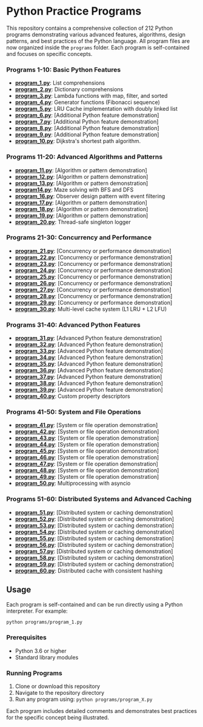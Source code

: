 # Python Practice Programs

This repository contains a comprehensive collection of 212 Python programs demonstrating various advanced features, algorithms, design patterns, and best practices of the Python language. All program files are now organized inside the `programs` folder. Each program is self-contained and focuses on specific concepts.

### Programs 1-10: Basic Python Features
*   **[program_1.py](programs/program_1.py)**: List comprehensions
*   **[program_2.py](programs/program_2.py)**: Dictionary comprehensions
*   **[program_3.py](programs/program_3.py)**: Lambda functions with map, filter, and sorted
*   **[program_4.py](programs/program_4.py)**: Generator functions (Fibonacci sequence)
*   **[program_5.py](programs/program_5.py)**: LRU Cache implementation with doubly linked list
*   **[program_6.py](programs/program_6.py)**: [Additional Python feature demonstration]
*   **[program_7.py](programs/program_7.py)**: [Additional Python feature demonstration]
*   **[program_8.py](programs/program_8.py)**: [Additional Python feature demonstration]
*   **[program_9.py](programs/program_9.py)**: [Additional Python feature demonstration]
*   **[program_10.py](programs/program_10.py)**: Dijkstra's shortest path algorithm.

### Programs 11-20: Advanced Algorithms and Patterns
*   **[program_11.py](programs/program_11.py)**: [Algorithm or pattern demonstration]
*   **[program_12.py](programs/program_12.py)**: [Algorithm or pattern demonstration]
*   **[program_13.py](programs/program_13.py)**: [Algorithm or pattern demonstration]
*   **[program14.py](programs/program14.py)**: Maze solving with BFS and DFS
*   **[program_16.py](programs/program_16.py)**: Observer design pattern with event filtering
*   **[program_17.py](programs/program_17.py)**: [Algorithm or pattern demonstration]
*   **[program_18.py](programs/program_18.py)**: [Algorithm or pattern demonstration]
*   **[program_19.py](programs/program_19.py)**: [Algorithm or pattern demonstration]
*   **[program_20.py](programs/program_20.py)**: Thread-safe singleton logger

### Programs 21-30: Concurrency and Performance
*   **[program_21.py](programs/program_21.py)**: [Concurrency or performance demonstration]
*   **[program_22.py](programs/program_22.py)**: [Concurrency or performance demonstration]
*   **[program_23.py](programs/program_23.py)**: [Concurrency or performance demonstration]
*   **[program_24.py](programs/program_24.py)**: [Concurrency or performance demonstration]
*   **[program_25.py](programs/program_25.py)**: [Concurrency or performance demonstration]
*   **[program_26.py](programs/program_26.py)**: [Concurrency or performance demonstration]
*   **[program_27.py](programs/program_27.py)**: [Concurrency or performance demonstration]
*   **[program_28.py](programs/program_28.py)**: [Concurrency or performance demonstration]
*   **[program_29.py](programs/program_29.py)**: [Concurrency or performance demonstration]
*   **[program_30.py](programs/program_30.py)**: Multi-level cache system (L1 LRU + L2 LFU)

### Programs 31-40: Advanced Python Features
*   **[program_31.py](programs/program_31.py)**: [Advanced Python feature demonstration]
*   **[program_32.py](programs/program_32.py)**: [Advanced Python feature demonstration]
*   **[program_33.py](programs/program_33.py)**: [Advanced Python feature demonstration]
*   **[program_34.py](programs/program_34.py)**: [Advanced Python feature demonstration]
*   **[program_35.py](programs/program_35.py)**: [Advanced Python feature demonstration]
*   **[program_36.py](programs/program_36.py)**: [Advanced Python feature demonstration]
*   **[program_37.py](programs/program_37.py)**: [Advanced Python feature demonstration]
*   **[program_38.py](programs/program_38.py)**: [Advanced Python feature demonstration]
*   **[program_39.py](programs/program_39.py)**: [Advanced Python feature demonstration]
*   **[program_40.py](programs/program_40.py)**: Custom property descriptors

### Programs 41-50: System and File Operations
*   **[program_41.py](programs/program_41.py)**: [System or file operation demonstration]
*   **[program_42.py](programs/program_42.py)**: [System or file operation demonstration]
*   **[program_43.py](programs/program_43.py)**: [System or file operation demonstration]
*   **[program_44.py](programs/program_44.py)**: [System or file operation demonstration]
*   **[program_45.py](programs/program_45.py)**: [System or file operation demonstration]
*   **[program_46.py](programs/program_46.py)**: [System or file operation demonstration]
*   **[program_47.py](programs/program_47.py)**: [System or file operation demonstration]
*   **[program_48.py](programs/program_48.py)**: [System or file operation demonstration]
*   **[program_49.py](programs/program_49.py)**: [System or file operation demonstration]
*   **[program_50.py](programs/program_50.py)**: Multiprocessing with asyncio

### Programs 51-60: Distributed Systems and Advanced Caching
*   **[program_51.py](programs/program_51.py)**: [Distributed system or caching demonstration]
*   **[program_52.py](programs/program_52.py)**: [Distributed system or caching demonstration]
*   **[program_53.py](programs/program_53.py)**: [Distributed system or caching demonstration]
*   **[program_54.py](programs/program_54.py)**: [Distributed system or caching demonstration]
*   **[program_55.py](programs/program_55.py)**: [Distributed system or caching demonstration]
*   **[program_56.py](programs/program_56.py)**: [Distributed system or caching demonstration]
*   **[program_57.py](programs/program_57.py)**: [Distributed system or caching demonstration]
*   **[program_58.py](programs/program_58.py)**: [Distributed system or caching demonstration]
*   **[program_59.py](programs/program_59.py)**: [Distributed system or caching demonstration]
*   **[program_60.py](programs/program_60.py)**: Distributed cache with consistent hashing



## Usage


Each program is self-contained and can be run directly using a Python interpreter. For example:

```bash
python programs/program_1.py
```

### Prerequisites

- Python 3.6 or higher
- Standard library modules 

### Running Programs

1. Clone or download this repository
2. Navigate to the repository directory
3. Run any program using: `python programs/program_X.py`

Each program includes detailed comments and demonstrates best practices for the specific concept being illustrated.

